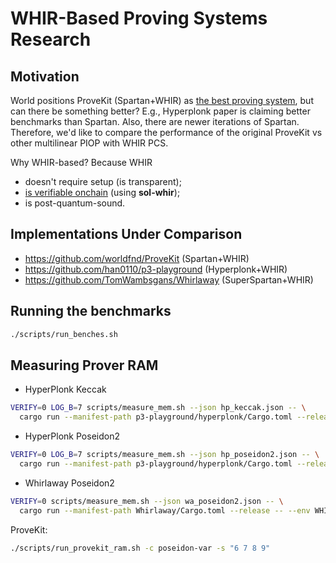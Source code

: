 # WHIR-Based Proving Systems Research

## Motivation

World positions ProveKit (Spartan+WHIR) as [the best proving system](https://x.com/DCbuild3r/status/1935317445075488933), but can there be something better? E.g., Hyperplonk paper is claiming better benchmarks than Spartan. Also, there are newer iterations of Spartan. Therefore, we'd like to compare the performance of the original ProveKit vs other multilinear PIOP with WHIR PCS.

Why WHIR-based? Because WHIR

- doesn't require setup (is transparent);
- [is verifiable onchain](https://ethresear.ch/t/on-the-gas-efficiency-of-the-whir-polynomial-commitment-scheme/21301) (using **sol-whir**);
- is post-quantum-sound.

## Implementations Under Comparison

- https://github.com/worldfnd/ProveKit (Spartan+WHIR)
- https://github.com/han0110/p3-playground (Hyperplonk+WHIR)
- https://github.com/TomWambsgans/Whirlaway (SuperSpartan+WHIR)

## Running the benchmarks

```bash
./scripts/run_benches.sh
```

## Measuring Prover RAM

- HyperPlonk Keccak

```bash
VERIFY=0 LOG_B=7 scripts/measure_mem.sh --json hp_keccak.json -- \
  cargo run --manifest-path p3-playground/hyperplonk/Cargo.toml --release --example koala_bear_keccak
```

- HyperPlonk Poseidon2

```bash
VERIFY=0 LOG_B=7 scripts/measure_mem.sh --json hp_poseidon2.json -- \
  cargo run --manifest-path p3-playground/hyperplonk/Cargo.toml --release --example koala_bear_poseidon2
```

- Whirlaway Poseidon2

```bash
VERIFY=0 scripts/measure_mem.sh --json wa_poseidon2.json -- \
  cargo run --manifest-path Whirlaway/Cargo.toml --release -- --env WHIR_BENCH=poseidon2 --env LOG_N_ROWS=6
```

ProveKit:

```bash
./scripts/run_provekit_ram.sh -c poseidon-var -s "6 7 8 9"
```

